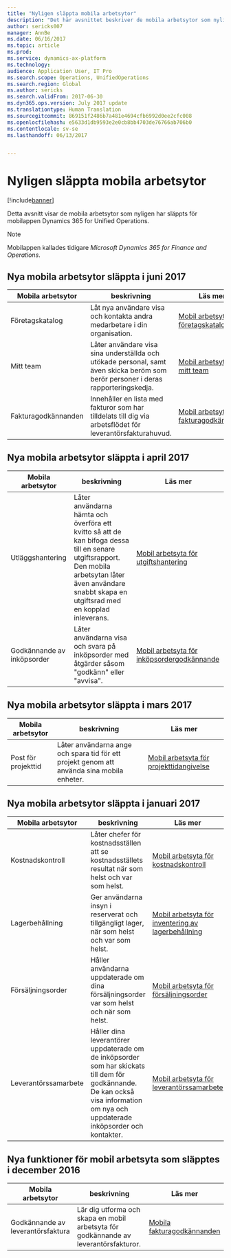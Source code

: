 ```yaml
---
title: "Nyligen släppta mobila arbetsytor"
description: "Det här avsnittet beskriver de mobila arbetsytor som nyligen har publicerats."
author: sericks007
manager: AnnBe
ms.date: 06/16/2017
ms.topic: article
ms.prod: 
ms.service: dynamics-ax-platform
ms.technology: 
audience: Application User, IT Pro
ms.search.scope: Operations, UnifiedOperations
ms.search.region: Global
ms.author: sericks
ms.search.validFrom: 2017-06-30
ms.dyn365.ops.version: July 2017 update
ms.translationtype: Human Translation
ms.sourcegitcommit: 869151f2486b7a481e4694cfb6992d0ee2cfc008
ms.openlocfilehash: e5633d1db9593e2e0cb8bb4703de76766ab706b0
ms.contentlocale: sv-se
ms.lasthandoff: 06/13/2017


---
```


# Nyligen släppta mobila arbetsytor
<a id="mobile-workspaces-recently-released" class="xliff"></a>

[!include[banner](../includes/banner.md)]



Detta avsnitt visar de mobila arbetsytor som nyligen har släppts för mobilappen Dynamics 365 for Unified Operations.

> [!NOTE]
> Mobilappen kallades tidigare *Microsoft Dynamics 365 for Finance and Operations*.


## Nya mobila arbetsytor släppta i juni 2017
<a id="new-mobile-workspaces-released-in-june-2017" class="xliff"></a>

| Mobila arbetsytor     | beskrivning   | Läs mer   |
|----------------------|---------------|--------------|
|Företagskatalog| Låt nya användare visa och kontakta andra medarbetare i din organisation.| [Mobil arbetsyta för företagskatalog](company-directory-mobile-workspace.md)|    
|Mitt team| Låter användare visa sina underställda och utökade personal, samt även skicka beröm som berör personer i deras rapporteringskedja.| [Mobil arbetsyta för mitt team](manager-self-service-mobile-workspace.md)|     
|Fakturagodkännanden| Innehåller en lista med fakturor som har tilldelats till dig via arbetsflödet för leverantörsfakturahuvud.|[Mobil arbetsyta för fakturagodkännande](invoice-approval-mobile-workspace.md)    |    

## Nya mobila arbetsytor släppta i april 2017
<a id="new-mobile-workspaces-released-in-april-2017" class="xliff"></a>

| Mobila arbetsytor   | beskrivning                                                                                                                                                                                                      | Läs mer                                                                                                      |
|--------------------|------------------------------------------------------------------------------------------------------------------------------------------------------------------------------------------------------------------|-----------------------------------------------------------------------------------------------------------------|
| Utläggshantering | Låter användarna hämta och överföra ett kvitto så att de kan bifoga dessa till en senare utgiftsrapport. Den mobila arbetsytan låter även användare snabbt skapa en utgiftsrad med en kopplad inleverans. | [Mobil arbetsyta för utgiftshantering](/dynamics365/unified-operations/financials/expense-management/expense-management-mobile-workspace) |
| Godkännande av inköpsorder | Låter användarna visa och svara på inköpsorder med åtgärder såsom "godkänn" eller "avvisa". | [Mobil arbetsyta för inköpsordergodkännande](/dynamics365/unified-operations/supply-chain/procurement/purchase-order-mobile-workspace) |

## Nya mobila arbetsytor släppta i mars 2017
<a id="new-mobile-workspaces-released-in-march-2017" class="xliff"></a>

| Mobila arbetsytor   | beskrivning                                                                                   | Läs mer                                                                                                                                                                              |
|--------------------|-----------------------------------------------------------------------------------------------|-----------------------------------------------------------------------------------------------------------------------------------------------------------------------------------------|
| Post för projekttid | Låter användarna ange och spara tid för ett projekt genom att använda sina mobila enheter. | [Mobil arbetsyta för projekttidangivelse](/dynamics365/unified-operations/financials/project-management/project-time-entry-mobile-workspace) |

## Nya mobila arbetsytor släppta i januari 2017
<a id="new-mobile-workspaces-released-in-january-2017" class="xliff"></a>

| Mobila arbetsytor     | beskrivning                                                                                                                                                                         | Läs mer                                                                                                                                                        |
|----------------------|-------------------------------------------------------------------------------------------------------------------------------------------------------------------------------------|-------------------------------------------------------------------------------------------------------------------------------------------------------------------|
| Kostnadskontroll     | Låter chefer för kostnadsställen att se kostnadsställets resultat när som helst och var som helst.                                                                                               | [Mobil arbetsyta för kostnadskontroll](/dynamics365/unified-operations/financials/cost-accounting/cost-controlling-mobile-workspace)         |
| Lagerbehållning     | Ger användarna insyn i reserverat och tillgängligt lager, när som helst och var som helst.                                                                                                    | [Mobil arbetsyta för inventering av lagerbehållning](/dynamics365/unified-operations/supply-chain/inventory/inventory-on-hand-mobile-workspace)       |
| Försäljningsorder         | Håller användarna uppdaterade om dina försäljningsorder var som helst och när som helst.                                                                                                                          | [Mobil arbetsyta för försäljningsorder](/dynamics365/unified-operations/supply-chain/sales-marketing/sales-orders-mobile-workspace)                 |
| Leverantörssamarbete | Håller dina leverantörer uppdaterade om de inköpsorder som har skickats till dem för godkännande. De kan också visa information om nya och uppdaterade inköpsorder och kontakter. | [Mobil arbetsyta för leverantörssamarbete](/dynamics365/unified-operations/supply-chain/procurement/vendor-collaboration-mobile-workspace) |

## Nya funktioner för mobil arbetsyta som släpptes i december 2016
<a id="new-mobile-workspace-functionality-released-in-december-2016" class="xliff"></a>

| Mobila arbetsytor        | beskrivning                                                                    | Läs mer                                                                                                            |
|-------------------------|--------------------------------------------------------------------------------|-----------------------------------------------------------------------------------------------------------------------|
| Godkännande av leverantörsfaktura | Lär dig utforma och skapa en mobil arbetsyta för godkännande av leverantörsfakturor. | [Mobila fakturagodkännanden](/dynamics365/unified-operations/financials/accounts-payable/mobile-invoice-approvals) |


